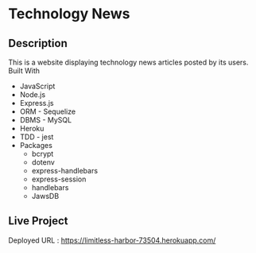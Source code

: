 # Technology News

## Description
This is a website displaying technology news articles posted by its users.
Built With
* JavaScript
* Node.js
* Express.js
* ORM - Sequelize
* DBMS - MySQL
* Heroku
* TDD - jest
* Packages
    * bcrypt
    * dotenv
    * express-handlebars
    * express-session
    * handlebars
    * JawsDB
## Live Project
Deployed URL : https://limitless-harbor-73504.herokuapp.com/
